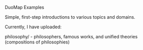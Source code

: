 DuoMap Examples

Simple, first-step introductions to various topics and domains.

Currently, I have uploaded:

philosophy/ - philosophers, famous works, and unified theories (compositions of philosophies)
